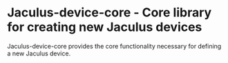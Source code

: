 # Jaculus-device-core - Core library for creating new Jaculus devices

Jaculus-device-core provides the core functionality necessary for defining a new Jaculus device.
